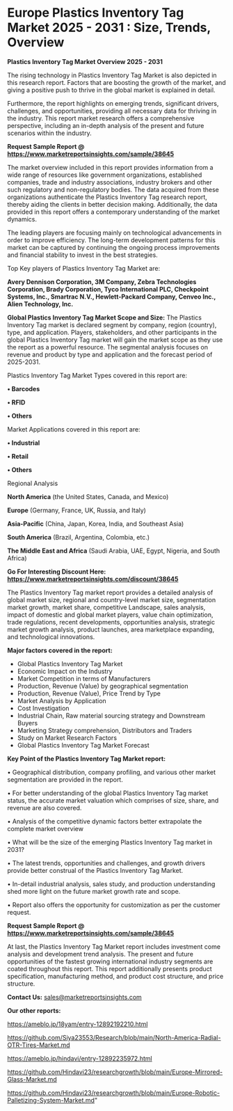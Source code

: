 # Europe Plastics Inventory Tag Market 2025 - 2031 : Size, Trends, Overview

<Strong> Plastics Inventory Tag Market Overview 2025 - 2031</strong>

The rising technology in Plastics Inventory Tag Market is also depicted in this research report. Factors that are boosting the growth of the market, and giving a positive push to thrive in the global market is explained in detail.

Furthermore, the report highlights on emerging trends, significant drivers, challenges, and opportunities, providing all necessary data for thriving in the industry. This report market research offers a comprehensive perspective, including an in-depth analysis of the present and future scenarios within the industry.

<strong>Request Sample Report @ <a href=https://www.marketreportsinsights.com/sample/38645>https://www.marketreportsinsights.com/sample/38645</a></strong>

The market overview included in this report provides information from a wide range of resources like government organizations, established companies, trade and industry associations, industry brokers and other such regulatory and non-regulatory bodies. The data acquired from these organizations authenticate the Plastics Inventory Tag research report, thereby aiding the clients in better decision making. Additionally, the data provided in this report offers a contemporary understanding of the market dynamics.

The leading players are focusing mainly on technological advancements in order to improve efficiency. The long-term development patterns for this market can be captured by continuing the ongoing process improvements and financial stability to invest in the best strategies.

Top Key players of Plastics Inventory Tag Market are:

<strong>Avery Dennison Corporation, 3M Company, Zebra Technologies Corporation, Brady Corporation, Tyco International PLC, Checkpoint Systems, Inc., Smartrac N.V., Hewlett-Packard Company, Cenveo Inc., Alien Technology, Inc.</strong>

<strong><b>Global Plastics Inventory Tag Market Scope and Size:</b></strong>
The Plastics Inventory Tag market is declared segment by company, region (country), type, and application. Players, stakeholders, and other participants in the global Plastics Inventory Tag market will gain the market scope as they use the report as a powerful resource. The segmental analysis focuses on revenue and product by type and application and the forecast period of 2025-2031.

Plastics Inventory Tag Market Types covered in this report are:

<strong>•  Barcodes

•  RFID

•  Others</strong>

Market Applications covered in this report are:

<strong>•  Industrial

•  Retail

•  Others</strong> 

Regional Analysis

<strong>North America</strong> (the United States, Canada, and Mexico)

<strong>Europe</strong> (Germany, France, UK, Russia, and Italy)

<strong>Asia-Pacific</strong> (China, Japan, Korea, India, and Southeast Asia)

<strong>South America</strong> (Brazil, Argentina, Colombia, etc.)

<strong>The Middle East and Africa</strong> (Saudi Arabia, UAE, Egypt, Nigeria, and South Africa)

<strong>Go For Interesting Discount Here: <a href=https://www.marketreportsinsights.com/discount/38645>https://www.marketreportsinsights.com/discount/38645</a></strong>

The Plastics Inventory Tag market report provides a detailed analysis of global market size, regional and country-level market size, segmentation market growth, market share, competitive Landscape, sales analysis, impact of domestic and global market players, value chain optimization, trade regulations, recent developments, opportunities analysis, strategic market growth analysis, product launches, area marketplace expanding, and technological innovations.

<strong><b>Major factors covered in the report:</b></strong>
<ul>
  <li>Global Plastics Inventory Tag Market </li>
  <li>Economic Impact on the Industry</li>
  <li>Market Competition in terms of Manufacturers</li>
  <li>Production, Revenue (Value) by geographical segmentation</li>
  <li>Production, Revenue (Value), Price Trend by Type</li>
  <li>Market Analysis by Application</li>
  <li>Cost Investigation</li>
  <li>Industrial Chain, Raw material sourcing strategy and Downstream Buyers</li>
  <li>Marketing Strategy comprehension, Distributors and Traders</li>
  <li>Study on Market Research Factors</li>
  <li>Global Plastics Inventory Tag Market Forecast</li>
</ul>

<strong><b>Key Point of the Plastics Inventory Tag Market report:</b></strong>

• Geographical distribution, company profiling, and various other market segmentation are provided in the report.

• For better understanding of the global Plastics Inventory Tag market status, the accurate market valuation which comprises of size, share, and revenue are also covered.

• Analysis of the competitive dynamic factors better extrapolate the complete market overview

• What will be the size of the emerging Plastics Inventory Tag market in 2031?

• The latest trends, opportunities and challenges, and growth drivers provide better construal of the Plastics Inventory Tag Market.

• In-detail industrial analysis, sales study, and production understanding shed more light on the future market growth rate and scope.

• Report also offers the opportunity for customization as per the customer request.

<strong>Request Sample Report @ <a href=https://www.marketreportsinsights.com/sample/38645>https://www.marketreportsinsights.com/sample/38645</a></strong>

At last, the Plastics Inventory Tag Market report includes investment come analysis and development trend analysis. The present and future opportunities of the fastest growing international industry segments are coated throughout this report. This report additionally presents product specification, manufacturing method, and product cost structure, and price structure.

<strong>Contact Us:</strong>
sales@marketreportsinsights.com

<strong>Our other reports:</strong>

<a href=https://ameblo.jp/18yam/entry-12892192210.html>https://ameblo.jp/18yam/entry-12892192210.html</a>

<a href=https://github.com/Siya23553/Research/blob/main/North-America-Radial-OTR-Tires-Market.md>https://github.com/Siya23553/Research/blob/main/North-America-Radial-OTR-Tires-Market.md</a>

<a href=https://ameblo.jp/hindavi/entry-12892235972.html>https://ameblo.jp/hindavi/entry-12892235972.html</a>

<a href=https://github.com/Hindavi23/researchgrowth/blob/main/Europe-Mirrored-Glass-Market.md>https://github.com/Hindavi23/researchgrowth/blob/main/Europe-Mirrored-Glass-Market.md</a>

<a href=https://github.com/Hindavi23/researchgrowth/blob/main/Europe-Robotic-Palletizing-System-Market.md>https://github.com/Hindavi23/researchgrowth/blob/main/Europe-Robotic-Palletizing-System-Market.md</a>"
